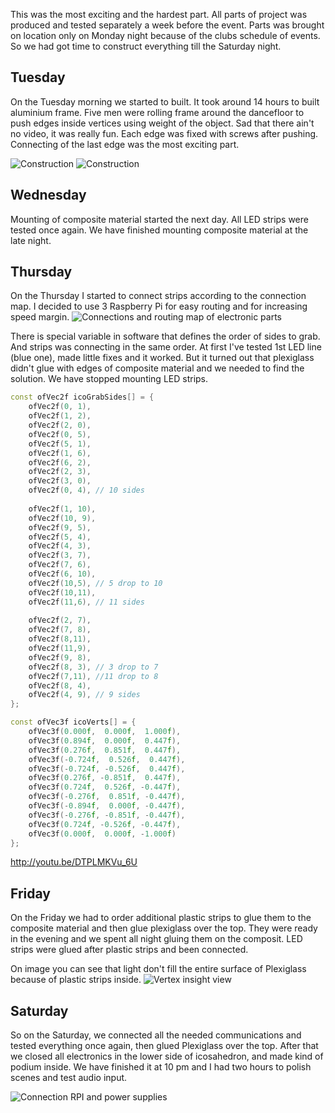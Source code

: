 This was the most exciting and the hardest part. All parts of project was produced and tested separately a week before the event. Parts was brought on location only on Monday night because of the clubs schedule of events. So we had got time to construct everything till the Saturday night.

## Tuesday
On the Tuesday morning we started to built. It took around 14 hours to built aluminium frame. Five men were rolling frame around the dancefloor to push edges inside vertices using weight of the object. Sad that there ain't no video, it was really fun. Each edge was fixed with screws after pushing. Connecting of the last edge was the most exciting part.

![Construction](../project_images/construct1.jpg "Construction")
![Construction](../project_images/construct2.jpg "Construction")

## Wednesday
Mounting of composite material started the next day. All LED strips were tested once again. We have finished mounting composite material at the late night.

## Thursday
On the Thursday I started to connect strips according to the connection map. I decided to use 3 Raspberry Pi for easy routing and for increasing speed margin.
![Connections and routing map of electronic parts](../project_images/icoLEDMap.jpeg "Connections and routing map of electronic parts")

There is special variable in software that defines the order of sides to grab. And strips was connecting in the same order. At first I've tested 1st LED line (blue one), made little fixes and it worked. But it turned out that plexiglass didn't glue with edges of composite material and we needed to find the solution. We have stopped mounting LED strips.

```c++
const ofVec2f icoGrabSides[] = {
    ofVec2f(0, 1),
    ofVec2f(1, 2),
    ofVec2f(2, 0),
    ofVec2f(0, 5),
    ofVec2f(5, 1),
    ofVec2f(1, 6),
    ofVec2f(6, 2),
    ofVec2f(2, 3),
    ofVec2f(3, 0),
    ofVec2f(0, 4), // 10 sides
    
    ofVec2f(1, 10),
    ofVec2f(10, 9),
    ofVec2f(9, 5),
    ofVec2f(5, 4),
    ofVec2f(4, 3),
    ofVec2f(3, 7),
    ofVec2f(7, 6),
    ofVec2f(6, 10),
    ofVec2f(10,5), // 5 drop to 10
    ofVec2f(10,11),
    ofVec2f(11,6), // 11 sides
    
    ofVec2f(2, 7),
    ofVec2f(7, 8),
    ofVec2f(8,11),
    ofVec2f(11,9),
    ofVec2f(9, 8),
    ofVec2f(8, 3), // 3 drop to 7
    ofVec2f(7,11), //11 drop to 8
    ofVec2f(8, 4),
    ofVec2f(4, 9), // 9 sides
};

const ofVec3f icoVerts[] = {
    ofVec3f(0.000f,  0.000f,  1.000f),
    ofVec3f(0.894f,  0.000f,  0.447f),
    ofVec3f(0.276f,  0.851f,  0.447f),
    ofVec3f(-0.724f,  0.526f,  0.447f),
    ofVec3f(-0.724f, -0.526f,  0.447f),
    ofVec3f(0.276f, -0.851f,  0.447f),
    ofVec3f(0.724f,  0.526f, -0.447f),
    ofVec3f(-0.276f,  0.851f, -0.447f),
    ofVec3f(-0.894f,  0.000f, -0.447f),
    ofVec3f(-0.276f, -0.851f, -0.447f),
    ofVec3f(0.724f, -0.526f, -0.447f),
    ofVec3f(0.000f,  0.000f, -1.000f)
};
```

http://youtu.be/DTPLMKVu_6U

## Friday
On the Friday we had to order additional plastic strips to glue them to the composite material and then glue plexiglass over the top. They were ready in the evening and we spent all night gluing them on the composit. LED strips were glued after plastic strips and been connected.

On image you can see that light don't fill the entire surface of Plexiglass because of plastic strips inside.
![Vertex insight view](../project_images/ico-vert-white.jpg "Vertex insight view")

## Saturday
So on the Saturday, we connected all the needed communications and tested everything once again, then glued Plexiglass over the top. After that we closed all electronics in the lower side of icosahedron, and made kind of podium inside. We have finished it at 10 pm and I had two hours to polish scenes and test audio input.

![Connection RPI and power supplies](../project_images/connecting-rpi.jpg "Connection RPI and power supplies")


